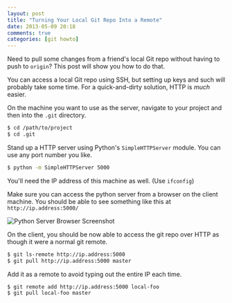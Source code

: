 ```yaml
---
layout: post
title: "Turning Your Local Git Repo Into a Remote"
date: 2013-05-09 20:18
comments: true
categories: [git howto]
---
```


Need to pull some changes from a friend's local Git repo without having to push to `origin`? This post will show you how to do that.

You can access a local Git repo using SSH, but setting up keys and such will probably take some time. For a quick-and-dirty solution, HTTP is *much* easier.

On the machine you want to use as the server, navigate to your project and then into the `.git` directory.

```bash
$ cd /path/to/project
$ cd .git
```

Stand up a HTTP server using Python's `SimpleHTTPServer` module. You can use any port number you like.

```bash
$ python -m SimpleHTTPServer 5000
```

You'll need the IP address of this machine as well. (Use `ifconfig`)

Make sure you can access the python server from a browser on the client machine. You should be able to see something like this at `http://ip.address:5000/`

![Python Server Browser Screenshot](images/2013-05-09-python-server.png)

On the client, you should be now able to access the git repo over HTTP as though it were a normal git remote.

```bash
$ git ls-remote http://ip.address:5000
$ git pull http://ip.address:5000 master
```

Add it as a remote to avoid typing out the entire IP each time.

```bash
$ git remote add http://ip.address:5000 local-foo
$ git pull local-foo master
```

